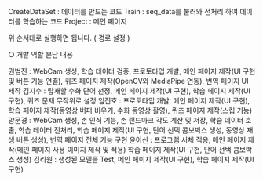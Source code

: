
CreateDataSet : 데이터를 만드는 코드
Train : seq_data를 불러와 전처리 하여 데이터를 학습하는 코드
Project : 메인 페이지

위 순서대로 실행하면 됩니다. ( 경로 설정 )

○ 개발 역할 분담 내용

권범진 :  WebCam 생성, 학습 데이터 검증, 프로토타입 개발,
         메인 페이지 제작(UI 구현 및 버튼 기능 연결),
         퀴즈 페이지 제작(OpenCV와 MediaPipe 연동),
		    번역 페이지 UI 제작
김지수 : 탑재할 수화 단어 선정, 메인 페이지 제작(UI 구현), 학습 페이지 제작(UI 구현),
        퀴즈 문제 무작위로 설정
임진호 : 프로토타입 개발, 메인 페이지 제작(UI 구현),
        학습 페이지 제작(동영상 버퍼 비우기, 수화 동영상 촬영), 퀴즈 페이지 제작(스킵 기능)
양문경 : WebCam 생성, 손 인식 기능, 손 랜드마크 각도 계산 및 저장, 학습 데이터 호출,
        학습 데이터 전처리, 학습 페이지 제작(UI 구현, 단어 선택 콤보박스 생성,
        동영상 재생 버튼 생성), 번역 페이지 전체 기능 구현 
윤이신 : 프로그램 서체 적용, 메인 페이지 제작(메인 페이지 사용 이미지 제작 및 적용)
        학습 페이지 제작(UI 구현, 단어 선택 콤보박스 생성)
김리원 : 생성된 모델을 Test, 메인 페이지 제작(UI 구현), 학습 페이지 제작(UI 구현)
